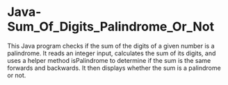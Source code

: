 
# Java-Sum_Of_Digits_Palindrome_Or_Not
This Java program checks if the sum of the digits of a given number is a palindrome. It reads an integer input, calculates the sum of its digits, and uses a helper method isPalindrome to determine if the sum is the same forwards and backwards. It then displays whether the sum is a palindrome or not.

